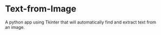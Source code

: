 # Text-from-Image
A python app using Tkinter that will automatically find and extract text from an image.
